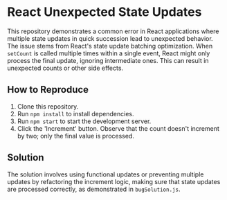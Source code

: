 # React Unexpected State Updates
This repository demonstrates a common error in React applications where multiple state updates in quick succession lead to unexpected behavior. The issue stems from React's state update batching optimization.  When `setCount` is called multiple times within a single event, React might only process the final update, ignoring intermediate ones.  This can result in unexpected counts or other side effects.

## How to Reproduce
1. Clone this repository.
2. Run `npm install` to install dependencies.
3. Run `npm start` to start the development server.
4. Click the 'Increment' button. Observe that the count doesn't increment by two; only the final value is processed.

## Solution
The solution involves using functional updates or preventing multiple updates by refactoring the increment logic, making sure that state updates are processed correctly, as demonstrated in `bugSolution.js`.